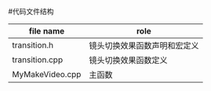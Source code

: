 #代码文件结构

| file name       | role                         |
| --------------- | ---------------------------- |
| transition.h    | 镜头切换效果函数声明和宏定义 |
| transition.cpp  | 镜头切换效果函数定义         |
| MyMakeVideo.cpp | 主函数                       |



